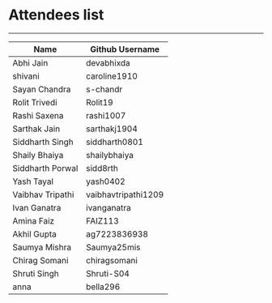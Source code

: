 # Attendees list
---

| Name        | Github Username |
| ----------- | --------------- |
| Abhi Jain   | devabhixda |
| shivani      | caroline1910 |
| Sayan Chandra   | s-chandr |
| Rolit Trivedi   | Rolit19 |
| Rashi Saxena   | rashi1007|
| Sarthak Jain   | sarthakj1904  |
| Siddharth Singh   | siddharth0801 |
| Shaily Bhaiya   | shailybhaiya |
| Siddharth Porwal   | sidd8rth |
| Yash Tayal  | yash0402 |
| Vaibhav Tripathi  | vaibhavtripathi1209 |
| Ivan Ganatra | ivanganatra|
| Amina Faiz   | FAIZ113 |
| Akhil Gupta   | ag7223836938 |
| Saumya Mishra  | Saumya25mis |
| Chirag Somani   | chiragsomani
| Shruti Singh  | Shruti-S04 |
| anna | bella296|
